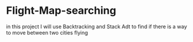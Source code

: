 # Flight-Map-searching
in this project I will use Backtracking and Stack Adt to find if there is a way to move between two cities flying
